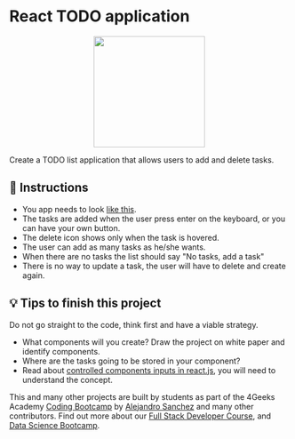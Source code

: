 <!--hide-->
# React TODO application
<!--hide-->

<p align="center">
  <img height="200" src="https://github.com/breatheco-de/exercise-todo-list/blob/master/preview.gif?raw=true" />
</p>

Create a TODO list application that allows users to add and delete tasks.

## 📝 Instructions

- You app needs to look [like this](https://github.com/breatheco-de/exercise-todo-list/blob/master/preview.gif?raw=true).
- The tasks are added when the user press enter on the keyboard, or you can have your own button.
- The delete icon shows only when the task is hovered.
- The user can add as many tasks as he/she wants.
- When there are no tasks the list should say "No tasks, add a task"
- There is no way to update a task, the user will have to delete and create again.

## 💡 Tips to finish this project

Do not go straight to the code, think first and have a viable strategy.

- What components will you create? Draw the project on white paper and identify components.
- Where are the tasks going to be stored in your component?
- Read about [controlled components inputs in react.js](https://www.youtube.com/watch?v=A6YxkyR_T8c), you will need to understand the concept.

This and many other projects are built by students as part of the 4Geeks Academy [Coding Bootcamp](https://4geeksacademy.com/us/coding-bootcamp) by [Alejandro Sanchez](https://twitter.com/alesanchezr) and many other contributors. Find out more about our [Full Stack Developer Course](https://4geeksacademy.com/us/coding-bootcamps/part-time-full-stack-developer), and [Data Science Bootcamp](https://4geeksacademy.com/us/coding-bootcamps/datascience-machine-learning).
